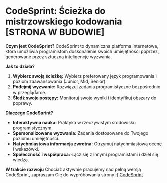   # CodeSprint: Ścieżka do mistrzowskiego kodowania [STRONA W BUDOWIE]

**Czym jest CodeSprint?**
CodeSprint to dynamiczna platforma internetowa, która umożliwia programistom doskonalenie swoich umiejętności poprzez, generowane przez sztuczną inteligencję wyzwania.

**Jak to działa?**
1. **Wybierz swoją ścieżkę:** Wybierz preferowany język programowania i poziom zaawansowania (Junior, Mid, Senior).
2. **Podejmij wyzwanie:** Rozwiązuj zadania programistyczne bezpośrednio w przeglądarce.
3. **Śledź swoje postępy:** Monitoruj swoje wyniki i identyfikuj obszary do poprawy.

**Dlaczego CodeSprint?**
* **Interaktywna nauka:** Praktyka w rzeczywistym środowisku programistycznym.
* **Spersonalizowane wyzwania:** Zadania dostosowane do Twojego poziomu umiejętności.
* **Natychmiastowa informacja zwrotna:** Otrzymuj natychmiastową ocenę i wskazówki.
* **Społeczność i współpraca:** Łącz się z innymi programistami i dziel się wiedzą.

**W trakcie rozwoju**
Chociaż aktywnie pracujemy nad pełną wersją CodeSprint, zapraszam Cię do wypróbowania strony ;) <a href="https://milekv.github.io/code-sprint/" target="_blank">CodeSprint</a></p>
